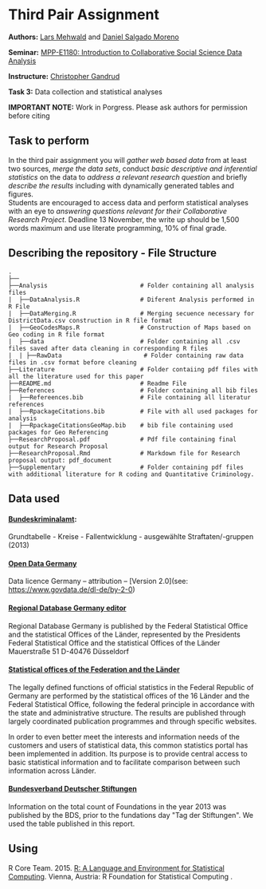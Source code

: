 # Third Pair Assignment
**Authors:** [Lars Mehwald](https://github.com/LarsMehwald) and [Daniel Salgado Moreno](https://github.com/dsalgadom)

**Seminar:** [MPP-E1180: Introduction to Collaborative Social Science Data   Analysis](https://github.com/HertieDataScience/SyllabusAndLectures)

**Instructure:** [Christopher Gandrud](https://github.com/christophergandrud)

**Task 3:** Data collection and statistical analyses 

**IMPORTANT NOTE:** Work in Porgress. Please ask authors for permission before citing   

## Task to perform
In the third pair assignment you will *gather web based data* from at least two sources, *merge the data sets*, conduct *basic descriptive and inferential statistics* on the data to *address a relevant research question* and briefly *describe the results* including with dynamically generated tables and figures.  
Students are encouraged to access data and perform statistical analyses with an eye to *answering questions relevant for their Collaborative Research Project*. Deadline 13 November, the write up should be 1,500 words maximum and use literate programming, 10% of final grade.

## Describing the repository - File Structure
    .
    ├──
    ├──Analysis                          # Folder containing all analysis files
    |  ├──DataAnalysis.R                 # Diferent Analysis performed in R File
    |  ├──DataMerging.R                  # Merging secuence necessary for DistrictData.csv construction in R file format
    |  ├──GeoCodesMaps.R                 # Construction of Maps based on Geo coding in R file format
    |  ├──data                           # Folder containing all .csv files saved after data cleaning in corresponding R files
    |  | ├──RawData                       # Folder containing raw data files in .csv format before cleaning 
    ├──Literature                        # Folder contaiing pdf files with all the literature used for this paper
    ├──README.md                         # Readme File
    ├──References                        # Folder containing all bib files
    |  ├──Refereences.bib                # File containing all literatur references
    |  ├──RpackageCitations.bib          # File with all used packages for analysis
    |  ├──RpackageCitationsGeoMap.bib    # bib file containing used packages for Geo Referencing
    ├──ResearchProposal.pdf              # Pdf file containing final output for Research Proposal
    ├──ResearchProposal.Rmd              # Markdown file for Research proposal output: pdf_document
    ├──Supplementary                     # Folder containing pdf files with additional literature for R coding and Quantitative Criminology. 

## Data used 
#### [Bundeskriminalamt](http://www.bka.de/SharedDocs/Downloads/DE/Publikationen/PolizeilicheKriminalstatistik/2014/BKATabellen/FaelleLaenderKreiseStaedte/tb01__FaelleGrundtabelleKreiseFallentwicklung__csv,templateId=raw,property=publicationFile.csv/tb01__FaelleGrundtabelleKreiseFallentwicklung__csv.csv): 
Grundtabelle - Kreise - Fallentwicklung - ausgewählte Straftaten/-gruppen (2013)

#### [Open Data Germany](https://www.govdata.de)  

Data licence Germany – attribution – [Version 2.0](see: https://www.govdata.de/dl-de/by-2-0)

#### [Regional Database Germany editor](https://www.regionalstatistik.de/genesis/online)
Regional Database Germany is published by the Federal Statistical Office and the statistical Offices of the Länder,
represented by the Presidents
Federal Statistical Office and the statistical Offices of the Länder
Mauerstraße 51
D-40476 Düsseldorf   

#### [Statistical offices of the Federation and the Länder](http://www.statistikportal.de/Statistik-Portal/en/)

The legally defined functions of official statistics in the Federal Republic of Germany are performed by the statistical offices of the 16 Länder and the Federal Statistical Office, following the federal principle in accordance with the state and administrative structure. The results are published through largely coordinated publication programmes and through specific websites.

In order to even better meet the interests and information needs of the customers and users of statistical data, this common statistics portal has been implemented in addition. Its purpose is to provide central access to basic statistical information and to facilitate comparison between such information across Länder.

#### [Bundesverband Deutscher Stiftungen](http://www.stiftungen.org/uploads/tx_leonhardtdyncontent/downloads/BvDS_Stiftungsdichte_in_den_Landkreisen_2013_11.pdf)
Information on the total count of Foundations in the year 2013 was published by the BDS, prior to the fundations day "Tag der Stiftungen". We used the table published in this report. 

## Using 
R Core Team. 2015. [R: A Language and Environment for Statistical Computing](https://www.R-project.org/). Vienna, Austria: R Foundation for Statistical Computing . 


